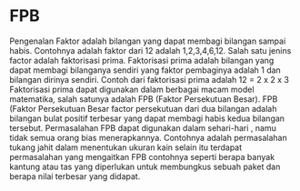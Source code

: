 # FPB
Pengenalan  Faktor adalah bilangan yang dapat membagi bilangan sampai habis. Contohnya adalah faktor dari 12 adalah 1,2,3,4,6,12. Salah satu jenins factor adalah faktorisasi prima. Faktorisasi prima adalah bilangan yang dapat membagi bilanganya sendiri yang faktor pembaginya adalah 1 dan bilangan dirinya sendiri. Contoh dari faktorisasi prima adalah 12 = 2 x 2 x 3 Faktorisasi prima dapat digunakan dalam berbagai macam model matematika, salah satunya adalah FPB (Faktor Persekutuan Besar). FPB (Faktor Persekutuan Besar factor persekutuan dari dua bilangan adalah bilangan bulat positif terbesar yang dapat membagi habis kedua bilangan tersebut.  Permasalahan  FPB dapat digunakan dalam sehari-hari , namu tidak semua orang bias menerapkannya. Contohnya adalah permasalahan tukang jahit dalam menentukan ukuran kain selain itu terdapat permasalahan yang mengaitkan FPB contohnya seperti berapa banyak kantung atau tas yang diperlukan untuk membungkus sebuah paket dan berapa nilai terbesar yang didapat.

